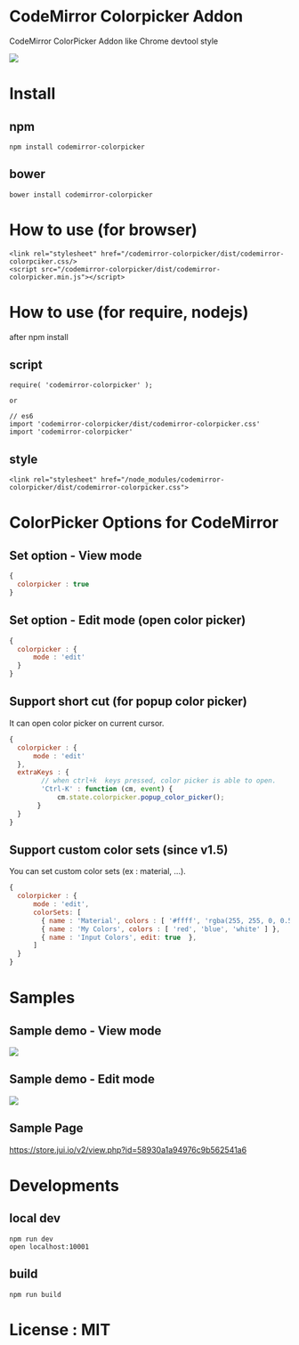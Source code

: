 # CodeMirror Colorpicker Addon 

CodeMirror ColorPicker Addon like Chrome devtool style  

[![](https://data.jsdelivr.com/v1/package/npm/codemirror-colorpicker/badge)](https://www.jsdelivr.com/package/npm/codemirror-colorpicker)
   

# Install 

## npm 

```npm
npm install codemirror-colorpicker
```

## bower 

```
bower install codemirror-colorpicker 
```   
   
# How to use (for  browser) 

```
<link rel="stylesheet" href="/codemirror-colorpicker/dist/codemirror-colorpciker.css/>
<script src="/codemirror-colorpicker/dist/codemirror-colorpicker.min.js"></script>
```

# How to use (for require, nodejs) 

after npm install 

## script 

```
require( 'codemirror-colorpicker' );

or 

// es6
import 'codemirror-colorpicker/dist/codemirror-colorpicker.css'
import 'codemirror-colorpicker' 
```

## style 

```
<link rel="stylesheet" href="/node_modules/codemirror-colorpicker/dist/codemirror-colorpicker.css">
```

# ColorPicker Options for CodeMirror

## Set option - View mode 

```javascript
{
  colorpicker : true
}
```

## Set option - Edit mode (open color picker)

```javascript
{
  colorpicker : {
      mode : 'edit'
  }
}
```

## Support short cut (for popup color picker) 

It can open color picker on current cursor.

```javascript
{
  colorpicker : {
      mode : 'edit'
  },
  extraKeys : {
        // when ctrl+k  keys pressed, color picker is able to open. 
        'Ctrl-K' : function (cm, event) {
            cm.state.colorpicker.popup_color_picker();
       }
  }
}
```

## Support custom color sets (since v1.5)

You can set custom color sets (ex : material, ...).

```javascript
{
  colorpicker : {
      mode : 'edit',
      colorSets: [
        { name : 'Material', colors : [ '#ffff', 'rgba(255, 255, 0, 0.5)' ] },
        { name : 'My Colors', colors : [ 'red', 'blue', 'white' ] },
        { name : 'Input Colors', edit: true  },
      ]
  }
}
```


# Samples

## Sample demo - View mode 

<img src="http://i.giphy.com/l3q2SDCDRUCaTiEKs.gif" />

## Sample demo - Edit mode 

<img src="http://i.giphy.com/26xBI1fdHFsAjCwqQ.gif" />


## Sample Page 

https://store.jui.io/v2/view.php?id=58930a1a94976c9b562541a6


# Developments 

## local dev 

```
npm run dev 
open localhost:10001 
```

## build 

```
npm run build 
```

# License : MIT 
